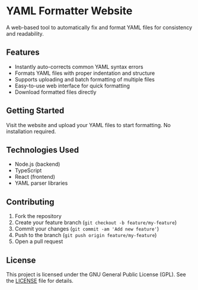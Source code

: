 # YAML Formatter Website

A web-based tool to automatically fix and format YAML files for consistency and readability.

## Features

- Instantly auto-corrects common YAML syntax errors
- Formats YAML files with proper indentation and structure
- Supports uploading and batch formatting of multiple files
- Easy-to-use web interface for quick formatting
- Download formatted files directly

## Getting Started

Visit the website and upload your YAML files to start formatting. No installation required.

## Technologies Used

- Node.js (backend)
- TypeScript
- React (frontend)
- YAML parser libraries

## Contributing

1. Fork the repository
2. Create your feature branch (`git checkout -b feature/my-feature`)
3. Commit your changes (`git commit -am 'Add new feature'`)
4. Push to the branch (`git push origin feature/my-feature`)
5. Open a pull request


## License

This project is licensed under the GNU General Public License (GPL). See the [LICENSE](./LICENSE) file for details.